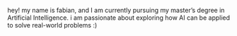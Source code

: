 hey!
my name is fabian, and I am currently pursuing my master’s degree in Artificial Intelligence. i am passionate about exploring how AI can be applied to solve real-world problems :)

<!---
fabianbernklau/fabianbernklau is a ✨ special ✨ repository because its `README.md` (this file) appears on your GitHub profile.
You can click the Preview link to take a look at your changes.
--->
